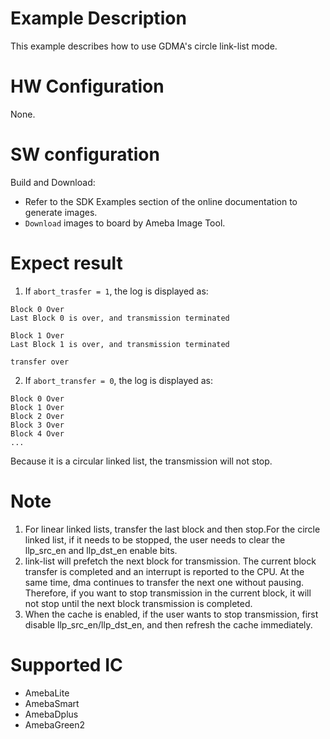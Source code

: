 # Example Description

This example describes how to use GDMA's circle link-list mode.

# HW Configuration

None.

# SW configuration

Build and Download:
   * Refer to the SDK Examples section of the online documentation to generate images.
   * `Download` images to board by Ameba Image Tool.

# Expect result
1. If `abort_trasfer = 1`, the log is displayed as:
```shell
Block 0 Over
Last Block 0 is over, and transmission terminated

Block 1 Over
Last Block 1 is over, and transmission terminated

transfer over
```
2. If `abort_transfer = 0`, the log is displayed as:
```shell
Block 0 Over
Block 1 Over
Block 2 Over
Block 3 Over
Block 4 Over
...
```
Because it is a circular linked list, the transmission will not stop.

# Note
1. For linear linked lists, transfer the last block and then stop.For the circle linked list, if it needs to be stopped, the user needs to clear the llp_src_en and llp_dst_en enable bits.
2. link-list will prefetch the next block for transmission. The current block transfer is completed and an interrupt is reported to the CPU. At the same time, dma continues to transfer the next one without pausing. Therefore, if you want to stop transmission in the current block, it will not stop until the next block transmission is completed.
3. When the cache is enabled, if the user wants to stop transmission, first disable llp_src_en/llp_dst_en, and then refresh the cache immediately.
# Supported IC

- AmebaLite
- AmebaSmart
- AmebaDplus
- AmebaGreen2
